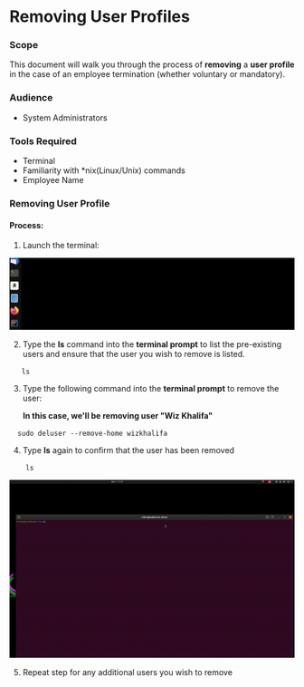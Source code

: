 # Removing User Profiles

### Scope
This document will walk you through the process of **removing** a **user profile** in the case of an employee termination (whether voluntary or mandatory).

### Audience
* System Administrators

### Tools Required
* Terminal
* Familiarity with *nix(Linux/Unix) commands
* Employee Name

### Removing User Profile

#### Process:
1. Launch the terminal:

![Terminal Launch](/User-Accounts/resources/visual-steps/terminal-launch.gif)

2. Type the  **ls** command into the **terminal prompt** to list the pre-existing users and ensure that the user you wish to remove is listed.

 ```
    ls
 ```
3. Type the following command into the **terminal prompt** to remove the user:

    **In this case, we'll be removing user "**Wiz Khalifa**"**

```
  sudo deluser --remove-home wizkhalifa
```

4. Type **ls** again to confirm that the user has been removed

```
    ls
 ```

![Profile Removal](/User-Accounts/resources/visual-steps/account-removal.gif)

5. Repeat step for any additional users you wish to remove


